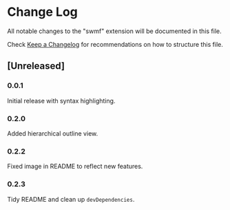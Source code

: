 # Change Log

All notable changes to the "swmf" extension will be documented in this file.

Check [Keep a Changelog](http://keepachangelog.com/) for recommendations on how to structure this file.

## [Unreleased]
### 0.0.1 
Initial release with syntax highlighting.
### 0.2.0 
Added hierarchical outline view.
### 0.2.2 
Fixed image in README to reflect new features.
### 0.2.3
Tidy README and clean up `devDependencies`.
